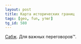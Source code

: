 ```yaml
---
layout: post
title: Карта исторических границ
tags: [geo, fun, утюг]
tg_id: 580
---
```

[Сабж](https://www.oldmapsonline.org). Для важных переговоров™.
